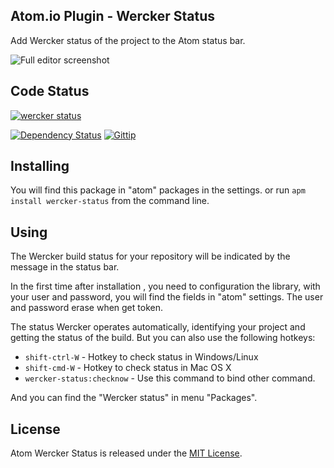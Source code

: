 ## Atom.io Plugin - Wercker Status

Add Wercker status of the project to the Atom status bar.

![Full editor screenshot](https://raw.github.com/felipefdl/wercker-status/master/screenshots/full_editor.png)

## Code Status
[![wercker status](https://app.wercker.com/status/f0845e5ad84b372173d3839a3e8596e1/m "wercker status")](https://app.wercker.com/project/bykey/f0845e5ad84b372173d3839a3e8596e1)

[![Dependency Status](https://gemnasium.com/felipefdl/wercker-status.svg)](https://gemnasium.com/felipefdl/wercker-status)
[![Gittip](http://img.shields.io/gittip/felipefdl.svg)](https://www.gittip.com/felipefdl)

## Installing
You will find this package in "atom" packages in the settings.
or run `apm install wercker-status` from the command line.

## Using
The Wercker build status for your repository will be indicated by the message in the status bar.

In the first time after installation , you need to configuration the library, with your user and password, you will find the fields in "atom" settings. The user and password erase when get token.

The status Wercker operates automatically, identifying your project and getting the status of the build. But you can also use the following hotkeys:
* `shift-ctrl-W` - Hotkey to check status in Windows/Linux
* `shift-cmd-W` - Hotkey to check status in Mac OS X
* `wercker-status:checknow` - Use this command to bind other command.

And you can find the "Wercker status" in  menu "Packages".

## License

Atom Wercker Status is released under the [MIT License](https://github.com/felipefdl/wercker-status/blob/master/LICENSE.md).
